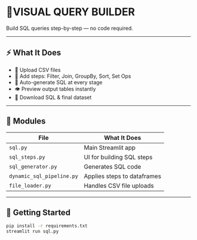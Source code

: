 # 🧠VISUAL QUERY BUILDER

Build SQL queries step-by-step — no code required.

---

## ⚡ What It Does

- 📂 Upload CSV files  
- 🧱 Add steps: Filter, Join, GroupBy, Sort, Set Ops  
- 🧾 Auto-generate SQL at every stage  
- 👁️ Preview output tables instantly  
- 💾 Download SQL & final dataset

---

## 🧠 Modules

| File | What It Does |
|------|---------------|
| `sql.py` | Main Streamlit app |
| `sql_steps.py` | UI for building SQL steps |
| `sql_generator.py` | Generates SQL code |
| `dynamic_sql_pipeline.py` | Applies steps to dataframes |
| `file_loader.py` | Handles CSV file uploads |

---

## 🚀 Getting Started

```bash
pip install -r requirements.txt
streamlit run sql.py
